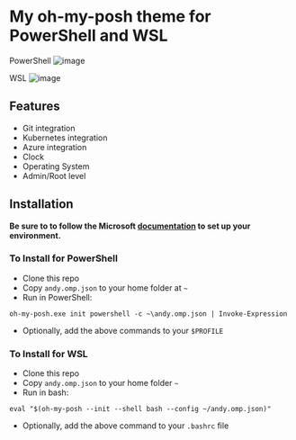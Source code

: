 # My oh-my-posh theme for PowerShell and WSL

PowerShell
![image](https://user-images.githubusercontent.com/21991233/158450925-5e05ad87-d673-466e-a40e-fde1be42caf3.png)

WSL
![image](https://user-images.githubusercontent.com/21991233/158453088-40ff18bd-473d-44ca-ae44-d3fba39d811b.png)


## Features
- Git integration
- Kubernetes integration
- Azure integration
- Clock
- Operating System
- Admin/Root level

## Installation

**Be sure to to follow the Microsoft [documentation](https://docs.microsoft.com/en-us/windows/terminal/tutorials/custom-prompt-setup) to set up your environment.**

### To Install for PowerShell
- Clone this repo
- Copy ```andy.omp.json``` to your home folder at ```~```
- Run in PowerShell:

```
oh-my-posh.exe init powershell -c ~\andy.omp.json | Invoke-Expression
```

- Optionally, add the above commands to your ```$PROFILE```

### To Install for WSL
- Clone this repo
- Copy ```andy.omp.json``` to your home folder ```~```
- Run in bash:

```
eval "$(oh-my-posh --init --shell bash --config ~/andy.omp.json)"
```

- Optionally, add the above command to your ```.bashrc``` file
